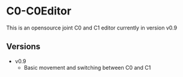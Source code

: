 # C0-C0Editor 
This is an opensource joint C0 and C1 editor currently in version v0.9
  
## Versions
- v0.9
  - Basic movement and switching between C0 and C1
